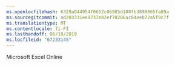 ```yaml
---
ms.openlocfilehash: 6329a044954f0652c06985d108fb3898865fa89a
ms.sourcegitcommit: ad203331ee9737e82ef70206ac04eeb72a5f9c7f
ms.translationtype: MT
ms.contentlocale: fi-FI
ms.lasthandoff: 06/18/2019
ms.locfileid: "67233145"
---
```

Microsoft Excel Online